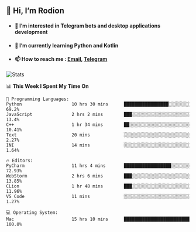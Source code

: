 ## 👋 Hi, I’m Rodion
- #### 👀 I’m interested in Telegram bots and desktop applications development
- #### 🌱 I’m currently learning Python and Kotlin
- #### 📫 How to reach me : [Email](mailto:me@lavn.ml), [Telegram](https://t.me/fast_geek)

![Stats](https://github-readme-stats.vercel.app/api?username=rodion-gudz&show_icons=true&theme=github_dark&hide_border=true&hide=issues&count_private=true&layout=compact)


<!--START_SECTION:waka-->
📊 **This Week I Spent My Time On** 

```text
💬 Programming Languages: 
Python                   10 hrs 30 mins      █████████████████░░░░░░░░   69.2% 
JavaScript               2 hrs 2 mins        ███░░░░░░░░░░░░░░░░░░░░░░   13.4% 
C++                      1 hr 34 mins        ██░░░░░░░░░░░░░░░░░░░░░░░   10.41% 
Text                     20 mins             ░░░░░░░░░░░░░░░░░░░░░░░░░   2.27% 
INI                      14 mins             ░░░░░░░░░░░░░░░░░░░░░░░░░   1.64%

🔥 Editors: 
PyCharm                  11 hrs 4 mins       ██████████████████░░░░░░░   72.93% 
WebStorm                 2 hrs 6 mins        ███░░░░░░░░░░░░░░░░░░░░░░   13.85% 
CLion                    1 hr 48 mins        ███░░░░░░░░░░░░░░░░░░░░░░   11.96% 
VS Code                  11 mins             ░░░░░░░░░░░░░░░░░░░░░░░░░   1.27%

💻 Operating System: 
Mac                      15 hrs 10 mins      █████████████████████████   100.0%

```


<!--END_SECTION:waka-->

